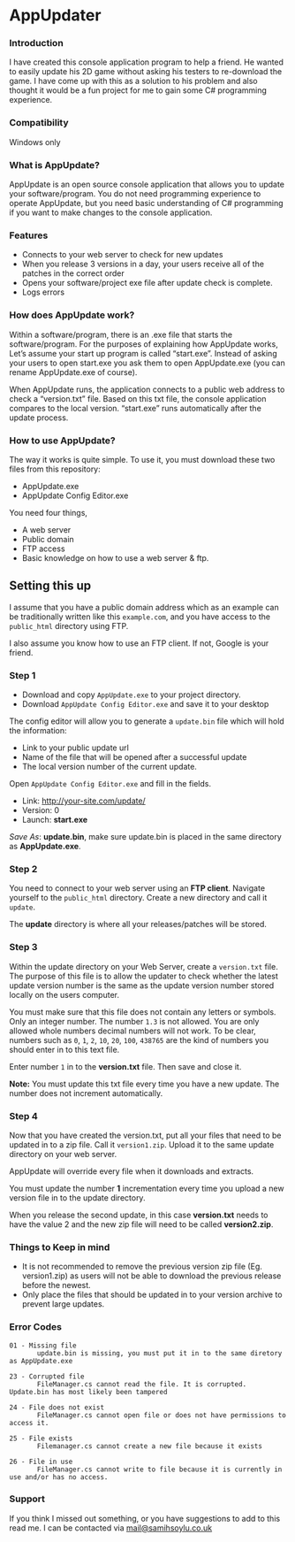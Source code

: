 # AppUpdater
### Introduction

I have created this console application program to help a friend. He wanted to easily update his 2D game without asking his testers to re-download the game. I have come up with this as a solution to his problem and also thought it would be a fun project for me to gain some C# programming experience.

### Compatibility
Windows only

### What is AppUpdate?
AppUpdate is an open source console application that allows you to update your software/program. You do not need programming experience to operate AppUpdate, but you need basic understanding of C# programming if you want to make changes to the console application.

### Features
  - Connects to your web server to check for new updates
  - When you release 3 versions in a day, your users receive all of the patches in the correct order
  - Opens your software/project exe file after update check is complete.
  - Logs errors

### How does AppUpdate work?
Within a software/program, there is an .exe file that starts the software/program. For the purposes of explaining how AppUpdate works, Let’s assume your start up program is called “start.exe”. Instead of asking your users to open start.exe you ask them to open AppUpdate.exe (you can rename AppUpdate.exe of course).

When AppUpdate runs, the application connects to a public web address to check a “version.txt” file. Based on this txt file, the console application compares to the local version. “start.exe” runs automatically after the update process.

### How to use AppUpdate?

The way it works is quite simple. To use it, you must download these two files from this repository:
  - AppUpdate.exe
  - AppUpdate Config Editor.exe

You need four things,  
  - A web server
  - Public domain
  - FTP access
  - Basic knowledge on how to use a web server & ftp.

## Setting this up

I assume that you have a public domain address which as an example can be traditionally written like this `example.com`, and you have access to the `public_html` directory using FTP.

I also assume you know how to use an FTP client. If not, Google is your friend.

### Step 1
  - Download and copy `AppUpdate.exe` to your project directory.
  - Download `AppUpdate Config Editor.exe` and save it to your desktop

The config editor will allow you to generate a `update.bin` file which will hold the information:
  - Link to your public update url
  - Name of the file that will be opened after a successful update
  - The local version number of the current update.

Open `AppUpdate Config Editor.exe` and fill in the fields. 

  - Link: http://your-site.com/update/
  - Version: 0
  - Launch: **start.exe**

*Save As*:  **update.bin**, make sure update.bin is placed in the same directory as **AppUpdate.exe**.

### Step 2

You need to connect to your web server using an **FTP client**. Navigate yourself to the `public_html` directory. Create a new directory and call it `update`.

The **update** directory is where all your releases/patches will be stored.

### Step 3

Within the update directory on your Web Server, create a `version.txt` file. The purpose of this file is to allow the updater to check whether the latest update version number is the same as the update version number stored locally on the users computer. 

You must make sure that this file does not contain any letters or symbols. Only an integer number. The number `1.3` is not allowed. You are only allowed whole numbers decimal numbers will not work. To be clear, numbers such as `0`, `1`, `2`, `10`, `20`, `100`, `438765` are the kind of numbers you should enter in to this text file.

Enter number `1` in to the **version.txt** file. Then save and close it.

**Note:** You must update this txt file every time you have a new update. The number does not increment automatically.

### Step 4

Now that you have created the version.txt, put all your files that need to be updated in to a zip file. Call it `version1.zip`. Upload it to the same update directory on your web server.

AppUpdate will override every file when it downloads and extracts.

You must update the number **1** incrementation every time you upload a new version file in to the update directory.

When you release the second update, in this case **version.txt** needs to have the value 2 and the new zip file will need to be called **version2.zip**.

### Things to Keep in mind
  - It is not recommended to remove the previous version zip file (Eg. version1.zip) as users will not be able to download the previous release before the newest.
  - Only place the files that should be updated in to your version archive to prevent large updates. 


### Error Codes
    
    01 - Missing file
           update.bin is missing, you must put it in to the same diretory as AppUpdate.exe

    23 - Corrupted file
           FileManager.cs cannot read the file. It is corrupted. Update.bin has most likely been tampered

    24 - File does not exist
           FileManager.cs cannot open file or does not have permissions to access it.

    25 - File exists
           Filemanager.cs cannot create a new file because it exists

    26 - File in use
           FileManager.cs cannot write to file because it is currently in use and/or has no access.


### Support

If you think I missed out something, or you have suggestions to add to this read me. I can be contacted via mail@samihsoylu.co.uk



